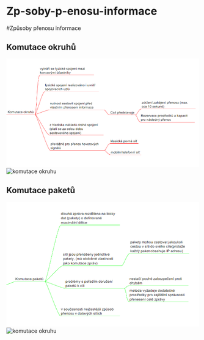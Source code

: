 # Zp-soby-p-enosu-informace
#Způsoby přenosu informace
## Komutace okruhů
![komutace okruhu mindmap](komutace_okruhu_mindmap.png)
![komutace okruhu](komutace_okruhu.gif)
## Komutace paketů
![komutace okruhu mindmap](komutace_paketu_mindmap.png)
![komutace okruhu](komutace_paketu.gif)
